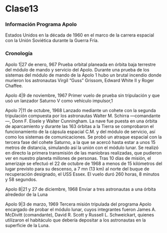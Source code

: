# Clase13

### Información Programa Apolo 
Estados Unidos en la década de 1960 en el marco de la carrera espacial con la Unión Soviética durante la Guerra Fría. 
### Cronología 
Apolo 1|27 de enero, 967 
Prueba orbital planeada en órbita baja terrestre del módulo de mando y servicio del Apolo. 
Durante una prueba de los sistemas del módulo de mando de la Apolo 1 hubo un brutal incendio donde murieron los astronautas Virgil “Guss” Grissom, Edward White II y Roger Chaffee. 

Apolo 4|9 de noviembre, 1967
Primer vuelo de prueba sin tripulación y que usó un lanzador Saturno V como vehículo impulsor,1

Apolo 7|11 de octubre, 1968
Lanzado mediante un cohete con la segunda tripulación compuesta por los astronautas Walter M. Schirra —comandante—, Donn F. Eisele y Walter Cunningham.
La nave fue puesta en una órbita de aparcamiento y durante las 163 órbitas a la Tierra se comprobaron el funcionamiento de la cápsula espacial C.M. y del módulo de servicio, así como los sistemas de comunicaciones.
Se probó un atraque espacial con la tercera fase del cohete Saturno, a la que se acercó hasta estar a unos 15 metros de distancia, simulando así la unión con el módulo lunar.
Se realizó en directo la primera transmisión de las maniobras realizadas, que pudieron ver en nuestro planeta millones de personas.
Tras 10 días de misión, el amerizaje se efectuó el 22 de octubre de 1968 a menos de 15 kilómetros del lugar previsto para su descenso, a 7 mn (13 km) al norte del buque de recuperación designado, el USS Essex. El vuelo duró 260 horas, 8 minutos y 58 segundos.


Apolo 8|21 y 27 de diciembre, 1968
Enviar a tres astronautas a una órbita alrededor de la Luna

Apolo 9|3 de marzo, 1969
Tercera misión tripulada del programa Apolo encargado de probar el módulo lunar, cuyos integrantes fueron James A. McDivitt (comandante), David R. Scott y Russell L. Schweickart, quienes utilizaron el habitáculo que debería depositar a los astronautas en la superficie de la Luna.

